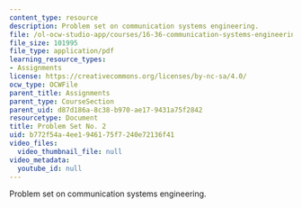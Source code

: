 ```yaml
---
content_type: resource
description: Problem set on communication systems engineering.
file: /ol-ocw-studio-app/courses/16-36-communication-systems-engineering-spring-2009/b772f54a4ee1946175f7240e72136f41_MIT16_36s09_assn02.pdf
file_size: 101995
file_type: application/pdf
learning_resource_types:
- Assignments
license: https://creativecommons.org/licenses/by-nc-sa/4.0/
ocw_type: OCWFile
parent_title: Assignments
parent_type: CourseSection
parent_uid: d87d186a-8c38-b970-ae17-9431a75f2842
resourcetype: Document
title: Problem Set No. 2
uid: b772f54a-4ee1-9461-75f7-240e72136f41
video_files:
  video_thumbnail_file: null
video_metadata:
  youtube_id: null
---
```

Problem set on communication systems engineering.